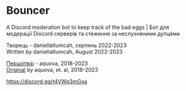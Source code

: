 # Bouncer

A Discord moderation bot to keep track of the bad eggs | Бот для модерації Discord серверів та стеження за неслухняними дупцями

Творець - daniellatlumcah, серпень 2022-2023
<br>Written by daniellatlumcah, August 2022-2023

[Першотвір](https://github.com/aquova/bouncer/) - aquova, 2018-2023
<br>[Original](https://github.com/aquova/bouncer/) by aquova, et. al, 2018-2023

https://discord.gg/t4VWq3mGxa
